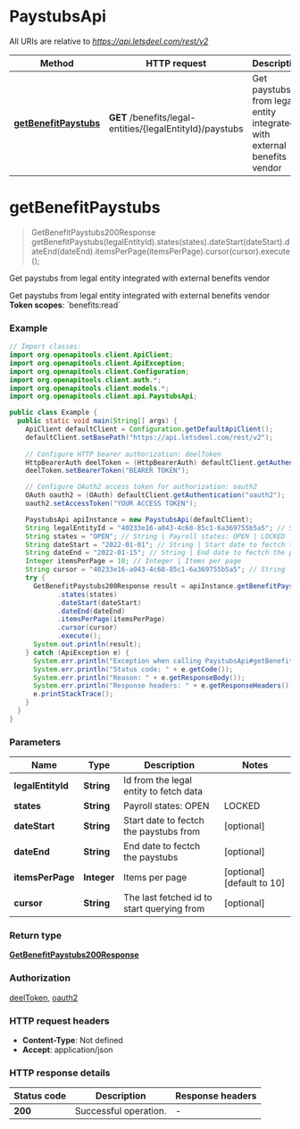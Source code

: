 # PaystubsApi

All URIs are relative to *https://api.letsdeel.com/rest/v2*

| Method | HTTP request | Description |
|------------- | ------------- | -------------|
| [**getBenefitPaystubs**](PaystubsApi.md#getBenefitPaystubs) | **GET** /benefits/legal-entities/{legalEntityId}/paystubs | Get paystubs from legal entity integrated with external benefits vendor |


<a id="getBenefitPaystubs"></a>
# **getBenefitPaystubs**
> GetBenefitPaystubs200Response getBenefitPaystubs(legalEntityId).states(states).dateStart(dateStart).dateEnd(dateEnd).itemsPerPage(itemsPerPage).cursor(cursor).execute();

Get paystubs from legal entity integrated with external benefits vendor

Get paystubs from legal entity integrated with external benefits vendor  **Token scopes**: &#x60;benefits:read&#x60;

### Example
```java
// Import classes:
import org.openapitools.client.ApiClient;
import org.openapitools.client.ApiException;
import org.openapitools.client.Configuration;
import org.openapitools.client.auth.*;
import org.openapitools.client.models.*;
import org.openapitools.client.api.PaystubsApi;

public class Example {
  public static void main(String[] args) {
    ApiClient defaultClient = Configuration.getDefaultApiClient();
    defaultClient.setBasePath("https://api.letsdeel.com/rest/v2");
    
    // Configure HTTP bearer authorization: deelToken
    HttpBearerAuth deelToken = (HttpBearerAuth) defaultClient.getAuthentication("deelToken");
    deelToken.setBearerToken("BEARER TOKEN");

    // Configure OAuth2 access token for authorization: oauth2
    OAuth oauth2 = (OAuth) defaultClient.getAuthentication("oauth2");
    oauth2.setAccessToken("YOUR ACCESS TOKEN");

    PaystubsApi apiInstance = new PaystubsApi(defaultClient);
    String legalEntityId = "40233e16-a043-4c68-85c1-6a369755b5a5"; // String | Id from the legal entity to fetch data
    String states = "OPEN"; // String | Payroll states: OPEN | LOCKED | CLOSED (OPEN doesn't have `employees` info)
    String dateStart = "2022-01-01"; // String | Start date to fectch the paystubs from
    String dateEnd = "2022-01-15"; // String | End date to fectch the paystubs
    Integer itemsPerPage = 10; // Integer | Items per page
    String cursor = "40233e16-a043-4c68-85c1-6a369755b5a5"; // String | The last fetched id to start querying from
    try {
      GetBenefitPaystubs200Response result = apiInstance.getBenefitPaystubs(legalEntityId)
            .states(states)
            .dateStart(dateStart)
            .dateEnd(dateEnd)
            .itemsPerPage(itemsPerPage)
            .cursor(cursor)
            .execute();
      System.out.println(result);
    } catch (ApiException e) {
      System.err.println("Exception when calling PaystubsApi#getBenefitPaystubs");
      System.err.println("Status code: " + e.getCode());
      System.err.println("Reason: " + e.getResponseBody());
      System.err.println("Response headers: " + e.getResponseHeaders());
      e.printStackTrace();
    }
  }
}
```

### Parameters

| Name | Type | Description  | Notes |
|------------- | ------------- | ------------- | -------------|
| **legalEntityId** | **String**| Id from the legal entity to fetch data | |
| **states** | **String**| Payroll states: OPEN | LOCKED | CLOSED (OPEN doesn&#39;t have &#x60;employees&#x60; info) | [optional] [enum: OPEN, LOCKED, CLOSED] |
| **dateStart** | **String**| Start date to fectch the paystubs from | [optional] |
| **dateEnd** | **String**| End date to fectch the paystubs | [optional] |
| **itemsPerPage** | **Integer**| Items per page | [optional] [default to 10] |
| **cursor** | **String**| The last fetched id to start querying from | [optional] |

### Return type

[**GetBenefitPaystubs200Response**](GetBenefitPaystubs200Response.md)

### Authorization

[deelToken](../README.md#deelToken), [oauth2](../README.md#oauth2)

### HTTP request headers

 - **Content-Type**: Not defined
 - **Accept**: application/json

### HTTP response details
| Status code | Description | Response headers |
|-------------|-------------|------------------|
| **200** | Successful operation. |  -  |

